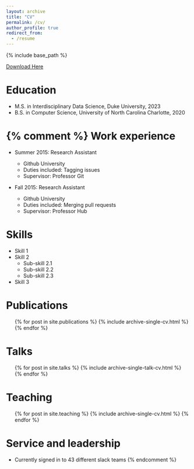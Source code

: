 ```yaml
---
layout: archive
title: "CV"
permalink: /cv/
author_profile: true
redirect_from:
  - /resume
---
```


{% include base_path %}

[Download Here](http://rmratliffbrown.github.io/files/rashaad_ratliffbrown_resume.pdf)

Education
======
* M.S. in Interdisciplinary Data Science, Duke University, 2023
* B.S. in Computer Science, University of North Carolina Charlotte, 2020


{% comment %} 
Work experience
======
* Summer 2015: Research Assistant
  * Github University
  * Duties included: Tagging issues
  * Supervisor: Professor Git

* Fall 2015: Research Assistant
  * Github University
  * Duties included: Merging pull requests
  * Supervisor: Professor Hub
  
Skills
======
* Skill 1
* Skill 2
  * Sub-skill 2.1
  * Sub-skill 2.2
  * Sub-skill 2.3
* Skill 3


Publications
======
  <ul>{% for post in site.publications %}
    {% include archive-single-cv.html %}
  {% endfor %}</ul>
  
Talks
======
  <ul>{% for post in site.talks %}
    {% include archive-single-talk-cv.html %}
  {% endfor %}</ul>
  
Teaching
======
  <ul>{% for post in site.teaching %}
    {% include archive-single-cv.html %}
  {% endfor %}</ul>
  
Service and leadership
======
* Currently signed in to 43 different slack teams
{% endcomment %}
